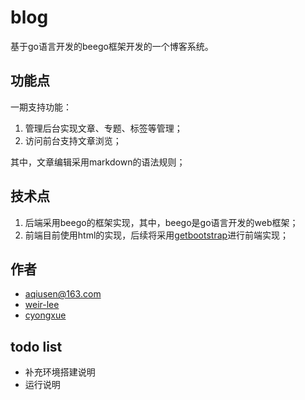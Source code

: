 
# blog

基于go语言开发的beego框架开发的一个博客系统。

## 功能点

一期支持功能：
    
1. 管理后台实现文章、专题、标签等管理；
2. 访问前台支持文章浏览；
    
其中，文章编辑采用markdown的语法规则；
    
## 技术点

1. 后端采用beego的框架实现，其中，beego是go语言开发的web框架；
2. 前端目前使用html的实现，后续将采用[getbootstrap](https://getbootstrap.com)进行前端实现；

## 作者

- [aqiusen@163.com](https://github.com/aqiusen)
- [weir-lee](https://github.com/weir-lee)
- [cyongxue](https://github.com/cyongxue)



## todo list

- 补充环境搭建说明
- 运行说明

